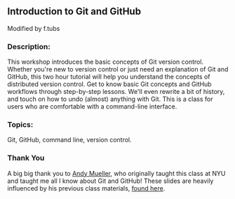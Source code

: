 ## Introduction to Git and GitHub

Modified by f.tubs

### Description: 
This workshop introduces the basic concepts of Git version control. Whether you're new to version control or just need an explanation of Git and GitHub, this two hour tutorial will help you understand the concepts of distributed version control. Get to know basic Git concepts and GitHub workflows through step-by-step lessons. We'll even rewrite a bit of history, and touch on how to undo (almost) anything with Git. This is a class for users who are comfortable with a command-line interface.

### Topics: 
Git, GitHub, command line, version control.

### Thank You
A big big thank you to [Andy Mueller](https://github.com/amueller), who originally taught this class at NYU and taught me all I know about Git and GitHub! These slides are heavily influenced by his previous class materials, [found here](https://github.com/amueller/git_workshop).
